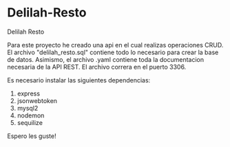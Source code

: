 # Delilah-Resto

Delilah Resto

Para este proyecto he creado una api en el cual realizas operaciones CRUD. El archivo "delilah_resto.sql" contiene todo lo necesario para crear la base de datos. 
Asimismo, el archivo .yaml contiene toda la documentacion necesaria de la API REST. El archivo correra en el puerto 3306.

Es necesario instalar las siguientes dependencias:

1. express
2. jsonwebtoken
3. mysql2
4. nodemon
4. sequilize


Espero les guste! 
